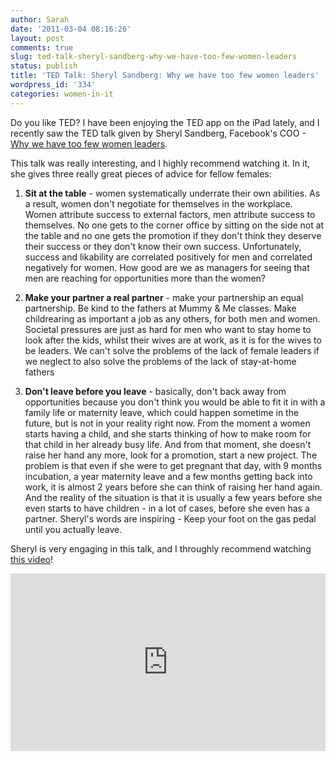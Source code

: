 ```yaml
---
author: Sarah
date: '2011-03-04 08:16:26'
layout: post
comments: true
slug: ted-talk-sheryl-sandberg-why-we-have-too-few-women-leaders
status: publish
title: 'TED Talk: Sheryl Sandberg: Why we have too few women leaders'
wordpress_id: '334'
categories: women-in-it
---
```


Do you like TED? I have been enjoying the TED app on the iPad lately, and I recently saw the TED talk given by Sheryl Sandberg, Facebook's COO - [Why we have too few women leaders](https://www.ted.com/talks/sheryl_sandberg_why_we_have_too_few_women_leaders?language=en).

This talk was really interesting, and I highly recommend watching it. In it, she gives three really great pieces of advice for fellow females:

1. **Sit at the table** - women systematically underrate their own abilities. As a result, women don't negotiate for themselves in the workplace. Women attribute success to external factors, men attribute success to themselves. No one gets to the corner office by sitting on the side not at the table and no one gets the promotion if they don't think they deserve their success or they don't know their own success. Unfortunately, success and likability are correlated positively for men and correlated negatively for women. How good are we as managers for seeing that men are reaching for opportunities more than the women?

2. **Make your partner a real partner** - make your partnership an equal partnership. Be kind to the fathers at Mummy &amp; Me classes. Make childrearing as important a job as any others, for both men and women. Societal pressures are just as hard for men who want to stay home to look after the kids, whilst their wives are at work, as it is for the wives to be leaders. We can't solve the problems of the lack of female leaders if we neglect to also solve the problems of the lack of stay-at-home fathers

3. **Don't leave before you leave** - basically, don't back away from opportunities because you don't think you would be able to fit it in with a family life or maternity leave, which could happen sometime in the future, but is not in your reality right now. From the moment a women starts having a child, and she starts thinking of how to make room for that child in her already busy life. And from that moment, she doesn't raise her hand any more, look for a promotion, start a new project. The problem is that even if she were to get pregnant that day, with 9 months incubation, a year maternity leave and a few months getting back into work, it is almost 2 years before she can think of raising her hand again. And the reality of the situation is that it is usually a few years before she even starts to have children - in a lot of cases, before she even has a partner. Sheryl's words are inspiring - Keep your foot on the gas pedal until you actually leave.

Sheryl is very engaging in this talk, and I throughly recommend watching [this video](https://www.ted.com/talks/sheryl_sandberg_why_we_have_too_few_women_leaders?language=en)!

<div style="max-width:854px"><div style="position:relative;height:0;padding-bottom:56.25%"><iframe src="https://embed.ted.com/talks/lang/en/sheryl_sandberg_why_we_have_too_few_women_leaders" width="854" height="480" style="position:absolute;left:0;top:0;width:100%;height:100%" frameborder="0" scrolling="no" allowfullscreen></iframe></div></div>
